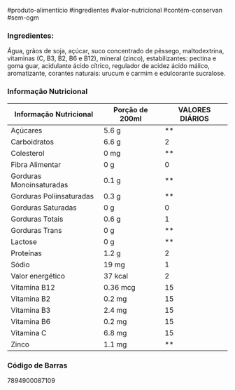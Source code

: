 #produto-alimentício #ingredientes #valor-nutricional #contém-conservan #sem-ogm

### Ingredientes:
Água, grãos de soja, açúcar, suco concentrado de pêssego, maltodextrina, vitaminas (C, B3, B2, B6 e B12), mineral (zinco), estabilizantes: pectina e goma guar, acidulante ácido cítrico, regulador de acidez ácido málico, aromatizante, corantes naturais: urucum e carmim e edulcorante sucralose.

### Informação Nutricional
| Informação Nutricional   | Porção de 200ml  | VALORES DIÁRIOS |
|--------------------------|------------------|-----------------|
| Açúcares                 | 5.6 g            | **              |
| Carboidratos             | 6.6 g            | 2               |
| Colesterol               | 0 mg             | **              |
| Fibra Alimentar          | 0 g              | 0               |
| Gorduras Monoinsaturadas | 0.1 g            | **              |
| Gorduras Poliinsaturadas | 0.3 g            | **              |
| Gorduras Saturadas       | 0 g              | 0               |
| Gorduras Totais          | 0.6 g            | 1               |
| Gorduras Trans           | 0 g              | **              |
| Lactose                  | 0 g              | **              |
| Proteínas                | 1.2 g            | 2               |
| Sódio                    | 19 mg            | 1               |
| Valor energético         | 37 kcal          | 2               |
| Vitamina B12             | 0.36 mcg         | 15              |
| Vitamina B2              | 0.2 mg           | 15              |
| Vitamina B3              | 2.4 mg           | 15              |
| Vitamina B6              | 0.2 mg           | 15              |
| Vitamina C               | 6.8 mg           | 15              |
| Zinco                    | 1.1 mg           | **              |

### Código de Barras
7894900087109